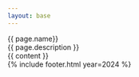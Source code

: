 ```yaml
---
layout: base
---
```

<div class="max-w-screen md:px-20 px-5 text-white font-[Instrument_Serif] my-20">
    <div class="lg:w-2/3 w-full mx-auto mb-20">
        <div class="md:text-[96px] text-[50px] md:leading-20 leading-10 flex justify-center items-center fit-title-ith-banner min-h-[145px] italic text-center">
            {{ page.name}}
        </div>
        <div class="md:text-[36px] text-[22px] md:leading-10 leading-5 font-[Instrument_Serif] my-10 text-center">
            {{ page.description }}
        </div>
    </div>
    <!-- <div class="md:w-2/3 w-full">
        <div class="text-[96px] text-clip font-[Instrument_Serif] my-10 leading-25">
            {{ page.name}}
        </div>
        <div class="text-[36px] font-[Instrument_Serif] my-10">
            {{ page.description}}
        </div>
    </div> -->
    {{ content }}
</div>
{% include footer.html year=2024 %}